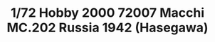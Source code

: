 ---
layout: product
title: "1/72 Hobby 2000 72007 Macchi MC.202 Russia 1942 (Hasegawa)"
price: "2400" 
desc: "Maketa"
img_path: "/assets/img/H2K72007.webp"
brand: "N/A"
available: true
special_offer: false
new: false
soon: false
cat: "010000"
subcat: "011900"
subsubcat: "0N/A"
sifra: "H2K72007"
popular: false
spec: false
---